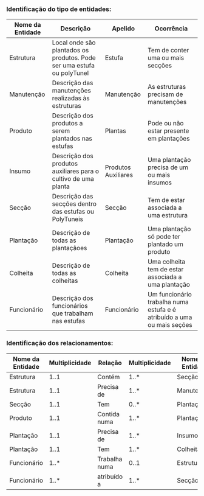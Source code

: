 ### Identificação do tipo de entidades: 

| Nome da Entidade | Descrição                                                              | Apelido             | Ocorrência                                                             |
| ---------------- | ---------------------------------------------------------------------- | ------------------- | ---------------------------------------------------------------------- |
| Estrutura        | Local onde são plantados os produtos. Pode ser uma estufa ou polyTunel | Estufa              | Tem de conter uma ou mais secções                                      |
| Manutenção       | Descrição das manutenções realizadas às estruturas                     | Manutenção          | As estruturas precisam de manutenções                                  |
| Produto          | Descrição dos produtos a serem plantados nas estufas                   | Plantas             | Pode ou não estar presente em plantações                               |
| Insumo           | Descrição dos produtos auxiliares para o cultivo de uma planta         | Produtos Auxiliares | Uma plantação precisa de um ou mais insumos                            |
| Secção           | Descrição das secções dentro das estufas ou PolyTuneis                 | Secção              | Tem de estar  associada a uma estrutura                                |
| Plantação        | Descrição de todas as plantaçãoes                                      | Plantação           | Uma plantação só pode ter plantado um produto                          |
| Colheita         | Descrição de todas as colheitas                                        | Colheita            | Uma colheita tem de estar associada a uma plantação                    |
| Funcionário      | Descrição dos funcionários que trabalham nas estufas                   | Funcionário         | Um funcionário trabalha numa estufa e é atribuído a uma ou mais seções |


### Identificação dos relacionamentos:
| Nome da Entidade | Multiplicidade | Relação       | Multiplicidade | Nome da Entidade |
| ---------------- | -------------- | ------------- | -------------- | ---------------- |
| Estrutura        | 1..1           | Contém        | 1..*           | Secção           |
| Estrutura        | 1..1           | Precisa de    | 1..*           | Manutenção       |
| Secção           | 1..1           | Tem           | 0..*           | Plantação        |
| Produto          | 1..1           | Contida numa  | 1..*           | Plantação        |
| Plantação        | 1..1           | Precisa de    | 1..*           | Insumos          |
| Plantação        | 1..1           | Tem           | 1..*           | Colheita         |
| Funcionário      | 1..*           | Trabalha numa | 0..1           | Estrutura        |
| Funcionário      | 1..*           | atribuído a   | 1..*           | Secção           |
